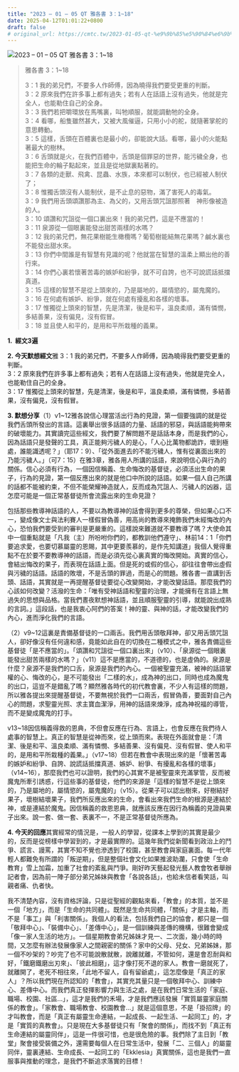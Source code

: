 ```yaml
---
title: "2023 – 01 – 05 QT 雅各書 3：1~18"
date: 2025-04-12T01:01:22+0800
draft: false
# original_url: https://cmtc.tw/2023-01-05-qt-%e9%9b%85%e5%90%84%e6%9b%b8-2%ef%bc%9a113
---
```


![2023 – 01 – 05 QT 雅各書 3：1\~18](/images/qt.jpg  "2023 – 01 – 05 QT 雅各書 3：1\~18")

> 雅各書 3：1\~18
>
> 3：1 我的弟兄們，不要多人作師傅，因為曉得我們要受更重的判斷。  
> 3：2 原來我們在許多事上都有過失；若有人在話語上沒有過失，他就是完全人，也能勒住自己的全身。  
> 3：3 我們若把嚼環放在馬嘴裏，叫牠順服，就能調動牠的全身。  
> 3：4 看哪，船隻雖然甚大，又被大風催逼，只用小小的舵，就隨著掌舵的意思轉動。  
> 3：5 這樣，舌頭在百體裏也是最小的，卻能說大話。看哪，最小的火能點著最大的樹林。  
> 3：6 舌頭就是火，在我們百體中，舌頭是個罪惡的世界，能污穢全身，也能把生命的輪子點起來，並且是從地獄裏點著的。  
> 3：7 各類的走獸、飛禽、昆蟲、水族，本來都可以制伏，也已經被人制伏了；  
> 3：8 惟獨舌頭沒有人能制伏，是不止息的惡物，滿了害死人的毒氣。  
> 3：9 我們用舌頭頌讚那為主、為父的，又用舌頭咒詛那照著　神形像被造的人。  
> 3：10 頌讚和咒詛從一個口裏出來！我的弟兄們，這是不應當的！  
> 3：11 泉源從一個眼裏能發出甜苦兩樣的水嗎？  
> 3：12 我的弟兄們，無花果樹能生橄欖嗎？葡萄樹能結無花果嗎？鹹水裏也不能發出甜水來。  
> 3：13 你們中間誰是有智慧有見識的呢？他就當在智慧的溫柔上顯出他的善行來。  
> 3：14 你們心裏若懷著苦毒的嫉妒和紛爭，就不可自誇，也不可說謊話抵擋真道。  
> 3：15 這樣的智慧不是從上頭來的，乃是屬地的，屬情慾的，屬鬼魔的。  
> 3：16 在何處有嫉妒、紛爭，就在何處有擾亂和各樣的壞事。  
> 3：17 惟獨從上頭來的智慧，先是清潔，後是和平，溫良柔順，滿有憐憫，多結善果，沒有偏見，沒有假冒。  
> 3：18 並且使人和平的，是用和平所栽種的義果。

**1.  經文3遍**

**2. 今天默想經文**雅 3：1 我的弟兄們，不要多人作師傅，因為曉得我們要受更重的判斷。  
3：2 原來我們在許多事上都有過失；若有人在話語上沒有過失，他就是完全人，也能勒住自己的全身。  
3：17 惟獨從上頭來的智慧，先是清潔，後是和平，溫良柔順，滿有憐憫，多結善果，沒有偏見，沒有假冒。

**3. 默想分享**（1）v1\~12雅各說信心理當活出行為的見證，第一個要強調的就是從我們舌頭所發出的言語。這裏舉出很多話語的力量、話語的邪惡，與話語能夠帶來的破壞能力。其實讀完這些經文，我們要了解問題不是話話本身，而是我們的心，因為話語只是發聲的工具，真正能夠污穢人的是心，「人心比萬物都詭詐，壞到極處，誰能識透呢？」（耶17：9）、「從外面進去的不能污穢人，惟有從裏面出來的乃能污穢人。」（可7：15）在雅3章，雅各用人所講的話語，來說明信心與行為的關係。信心必須有行為，一個因信稱義、生命悔改的基督徒，必須活出生命的果子，行為的見證，第一個反應出來的就是他口中所說的話語。如果一個人自己所講的話都不能被約束，不但不能榮耀神造就人，反而成為咒詛人、污穢人的凶器，這怎麼可能是一個正常基督徒所會流露出來的生命見證？

包括那些教導神話語的人，不要以為教導神的話會得到更多的尊榮，但如果心口不一，變成像文士與法利賽人一樣假冒偽善，用高尚的教導來掩飾我們未經悔改的內心，恐怕我們要受到的審判是更嚴重的。這樣說來難道就不要教導了嗎？大使命其中一個重點就是「凡我（主）所吩咐你們的，都教訓他們遵守」、林前14：1「你們要追求愛，也要切慕屬靈的恩賜，其中更要羨慕的，是作先知講道」我個人覺得重點不在於要不要教導神的話語，而是必須先從心裏真實的悔改開始。真實的信心，會結出悔改的果子，而表現在話語上面。但是死的或假的信心，卻往往會帶出虛假與污穢的話語。話語的敗壞，不是舌頭的罪過，而是心的問題。雅各書一直講到舌頭、話語，其實就是一再提醒基督徒要從心改變開始，才能改變話語。那麼我們的心該如何改變？活潑的生命：「唯有受神話語和聖靈的治理，才能擁有在言語上無過失的思想與品格。當我們晝夜默想神話語，並且順服聖靈的引導，就能說出成熟的言詞。」這段話，也是我衷心阿們的答案！神的靈、與神的話，才能改變我們的內心，進而淨化我們的言語。

（2）v9\~12這裏是責備基督徒的一口兩舌。我們用舌頭敬拜神，卻又用舌頭咒詛人，卻好像沒有任何違和感，竟能如此自在的切換在二種模式之中，雅各責備這些基督徒「是不應當的」。「頌讚和咒詛從一個口裏出來」（v10）、「泉源從一個眼裏能發出甜苦兩樣的水嗎？」（v11）這不是應當的，不道德的，也是虛偽的。泉源是什麼？泉源不是我們的口舌，泉源是我們的內心。一個被聖靈充滿，被神的話語掌權的心、悔改的心，是不可能發出「二樣的水」，成為神的出口，同時也成為魔鬼的出口，這豈不是錯亂了嗎？顯然雅各時代的初代教會裏，不少人有這樣的問題，所以雅各提出來提醒基督徒，不要無視於我們一口兩舌，假冒偽善，要面對自己內心的問題，求聖靈光照、求主寶血潔淨，用神的話語來煉淨，成為神祝福的導管，而不是變成魔鬼的打手。

v13\~18因信稱義得救的恩典，不但會反應在行為、言語上，也會反應在我們待人處事的智慧上。真正的智慧是從神而來，從上頭而來。表現在外面就會是：「清潔、後是和平、溫良柔順、滿有憐憫、多結善果、沒有偏見、沒有假冒、使人和平的，是用和平所栽種的義果。」（v17\~18）但若在教會中表現出來的是「懷著苦毒的嫉妒和紛爭、自誇、說謊話抵擋真道、嫉妒、紛爭、有擾亂和各樣的壞事」（v14\~16），那麼我們也可以證明，我們的心其實不是被聖靈來充滿掌管，反而被魔鬼所牽引誘惑，行這些事的基督徒，他們的來源是「這樣的智慧不是從上頭來的，乃是屬地的，屬情慾的，屬鬼魔的」（v15）。從果子可以認出樹來，好樹結好果子，壞樹結壞果子，我們所反應出來的生命，會看出來我們生命的根源是連結於神，或是連結於魔鬼。因信稱義的救恩恩典，就應該反應在因行為稱義的見證與果子出來。說一套、做一套、表裏不一，不是正常基督徒所應為。

**4. 今天的回應**其實經常的情況是，一般人的學習，從課本上學到的其實是最少的，反而是從榜樣中學習到的，才是最實際的。這幾年我們從新聞看到政治上的鬥爭、謊言、謾罵，其實不知不覺也滲透到了校園，甚至教會與家庭裏面。每一代年輕人都難免有所謂的「叛逆期」，但是整個社會文化如果推波助瀾，只會使「生命教育」雪上加霜，加重了社會的紊亂與鬥爭。剛好昨天藝起發光藝人教會牧者舉辦記者會，因為前一陣子部分弟兄姊妹與教會「各說各話」，也給未信者看笑話，叫親者痛、仇者快。

我不清楚內容，沒有資格評論，只是從聖經的觀點來看，「教會」的本質，並不是一個「地方」，而是「生命的共同體」。既然是生命共同體，「關係」才是主軸，而不是「事工」與「利害關係」。我個人的看法，包括我們自己的協會，都只是一個「敬拜中心」、「裝備中心」、「差傳中心」，是一個訓練與差傳的機構，很難會變成「像一家人生活的地方」。一個星期教會弟兄姊妹才見一、二次面，幾小時的時間，又怎麼有辦法發展像家人之間親密的關係？家中的父母、兒女、兄弟姊妹，那一個不吵架的？吵完了也不可能說散就散，說離就離，不管如何，還是會忍耐與和好，「鐵磨鐵磨出刃來」、「彼此相磨」，這才像打死不退的家人。教會一磨就死了，就離開了，老死不相往來，「此地不留人，自有留爺處」，這怎麼像是「真正的家人」？所以我們現在所認知的「教會」，其實充其量只是一個敬拜中心、訓練中心、差傳中心。而我們真正發揮影響力與生活之處，是在我們日常生活的「家庭、職場、校園、社區…」，這才是我們的禾場，才是我們應該發展「實質屬靈家庭關係的教會」。「家教會、職場教會、校園教會…」就是這個意思，不是「掛招牌」的才叫教會，而是「真正有屬靈生命連結，一起成長、一起生活、一起同工」的，才是「實質的真教會」。只是現在大多基督徒只有「聚會的關係」，而找不到「真正有生命連結的屬靈同伴」，這是一件很可惜，也是很危險的事。我們除了主日到「教堂」聚會接受裝備之外，還需要每個人在日常生活中，發展「二、三個人」的屬靈同伴，靈裏連結、生命成長、一起同工的「Ekklesia」真實關係，這也是我們一直服事與推動的理念，是我們不斷追求落實的目標！